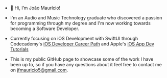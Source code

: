 - 👋 Hi, I’m João Maurício!

- I'm an Audio and Music Technology graduate who discovered a passion for programming through my degree and I'm now working towards becoming a Software Developer. 

- Currently focusing on iOS Development with SwiftUI through Codecademy's [iOS Developer Career Path](https://www.codecademy.com/learn/paths/ios-developer) and Apple's [iOS App Dev Tutorials](https://developer.apple.com/tutorials/app-dev-training)

- This is my public GitHub page to showcase some of the work I have been up to, so if you have any questions about it feel free to contact me on jfmauricio5@gmail.com.
